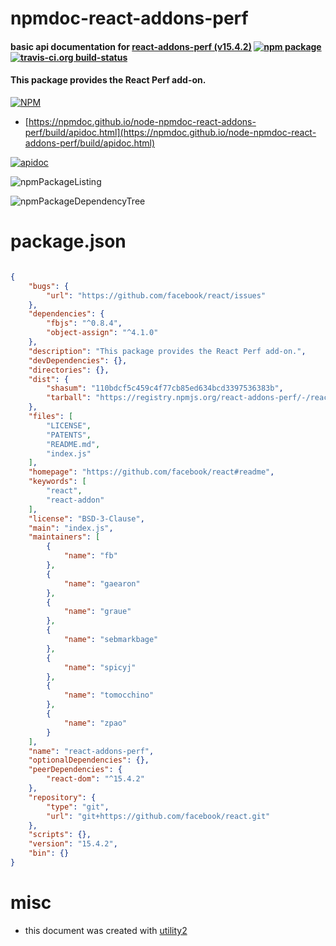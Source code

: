 # npmdoc-react-addons-perf

#### basic api documentation for  [react-addons-perf (v15.4.2)](https://github.com/facebook/react#readme)  [![npm package](https://img.shields.io/npm/v/npmdoc-react-addons-perf.svg?style=flat-square)](https://www.npmjs.org/package/npmdoc-react-addons-perf) [![travis-ci.org build-status](https://api.travis-ci.org/npmdoc/node-npmdoc-react-addons-perf.svg)](https://travis-ci.org/npmdoc/node-npmdoc-react-addons-perf)

#### This package provides the React Perf add-on.

[![NPM](https://nodei.co/npm/react-addons-perf.png?downloads=true&downloadRank=true&stars=true)](https://www.npmjs.com/package/react-addons-perf)

- [https://npmdoc.github.io/node-npmdoc-react-addons-perf/build/apidoc.html](https://npmdoc.github.io/node-npmdoc-react-addons-perf/build/apidoc.html)

[![apidoc](https://npmdoc.github.io/node-npmdoc-react-addons-perf/build/screenCapture.buildCi.browser.%252Ftmp%252Fbuild%252Fapidoc.html.png)](https://npmdoc.github.io/node-npmdoc-react-addons-perf/build/apidoc.html)

![npmPackageListing](https://npmdoc.github.io/node-npmdoc-react-addons-perf/build/screenCapture.npmPackageListing.svg)

![npmPackageDependencyTree](https://npmdoc.github.io/node-npmdoc-react-addons-perf/build/screenCapture.npmPackageDependencyTree.svg)



# package.json

```json

{
    "bugs": {
        "url": "https://github.com/facebook/react/issues"
    },
    "dependencies": {
        "fbjs": "^0.8.4",
        "object-assign": "^4.1.0"
    },
    "description": "This package provides the React Perf add-on.",
    "devDependencies": {},
    "directories": {},
    "dist": {
        "shasum": "110bdcf5c459c4f77cb85ed634bcd3397536383b",
        "tarball": "https://registry.npmjs.org/react-addons-perf/-/react-addons-perf-15.4.2.tgz"
    },
    "files": [
        "LICENSE",
        "PATENTS",
        "README.md",
        "index.js"
    ],
    "homepage": "https://github.com/facebook/react#readme",
    "keywords": [
        "react",
        "react-addon"
    ],
    "license": "BSD-3-Clause",
    "main": "index.js",
    "maintainers": [
        {
            "name": "fb"
        },
        {
            "name": "gaearon"
        },
        {
            "name": "graue"
        },
        {
            "name": "sebmarkbage"
        },
        {
            "name": "spicyj"
        },
        {
            "name": "tomocchino"
        },
        {
            "name": "zpao"
        }
    ],
    "name": "react-addons-perf",
    "optionalDependencies": {},
    "peerDependencies": {
        "react-dom": "^15.4.2"
    },
    "repository": {
        "type": "git",
        "url": "git+https://github.com/facebook/react.git"
    },
    "scripts": {},
    "version": "15.4.2",
    "bin": {}
}
```



# misc
- this document was created with [utility2](https://github.com/kaizhu256/node-utility2)
